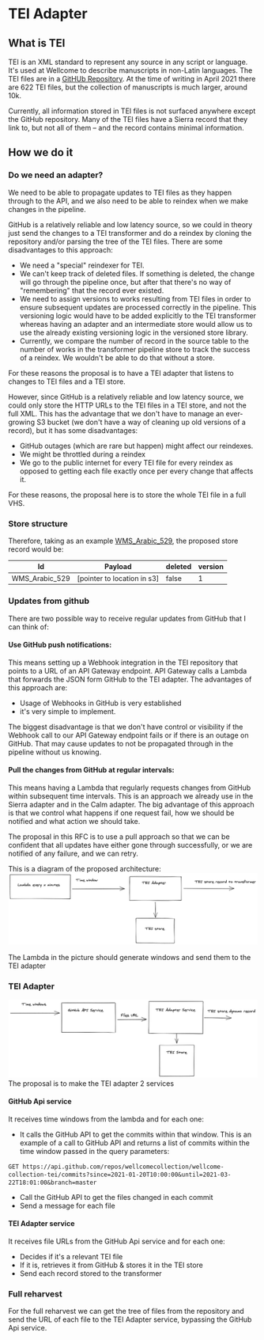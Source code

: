 # TEI Adapter

## What is TEI

TEI is an XML standard to represent any source in any script or language. 
It's used at Wellcome to describe manuscripts in non-Latin languages.
The TEI files are in a [GitHUb Repository](https://github.com/wellcomecollection/wellcome-collection-tei). At the 
time of writing in April 2021 there are 622 TEI files, but the collection of manuscripts is much larger, around 10k.

Currently, all information stored in TEI files is not surfaced anywhere except the GitHub repository. 
Many of the TEI files have a Sierra record that they link to, but not all of them – and the record contains minimal information. 
## How we do it
### Do we need an adapter?

We need to be able to propagate updates to TEI files as they happen through to the API, and we also need to be able to
reindex when we make changes in the pipeline. 

GitHub is a relatively reliable and low latency source, so we could in theory just send the changes to a TEI transformer 
and do a reindex by cloning the repository and/or parsing the tree of the TEI files. 
There are some disadvantages to this approach:
- We need a "special" reindexer for TEI.
- We can't keep track of deleted files. If something is deleted, the change will go through the pipeline once, 
  but after that there's no way of "remembering" that the record ever existed.
- We need to assign versions to works resulting from TEI files in order to ensure subsequent updates are 
  processed correctly in the pipeline. This versioning logic would have to be added explicitly to the 
  TEI transformer whereas having an adapter and an intermediate store would allow us to use the already existing versioning
  logic in the versioned store library.
- Currently, we compare the number of record in the source table to the number of works in the transformer pipeline store
  to track the success of a reindex. We wouldn't be able to do that without a store.

For these reasons the proposal is to have a TEI adapter that listens to changes to TEI files and a TEI store.

However, since GitHub is a relatively reliable and low latency source, we  could only store the HTTP URLs
to the TEI files in a TEI store, and not the full XML. This has the advantage that we don't have to manage an 
ever-growing S3 bucket (we don't have a way of cleaning up old versions of a record), but it has some disadvantages:
- GitHub outages (which are rare but happen) might affect our reindexes.
- We might be throttled during a reindex
- We go to the public internet for every TEI file for every reindex as opposed to getting each file exactly once 
  per every change that affects it.
  
For these reasons, the proposal here is to store the whole TEI file in a full VHS.
### Store structure

Therefore, taking as an example
[WMS_Arabic_529](https://github.com/wellcomecollection/wellcome-collection-tei/blob/master/Arabic/WMS_Arabic_529.xml), 
the proposed store record would be:

| Id | Payload | deleted  | version |
| --- | ------- | -------| --------|
| WMS_Arabic_529 | [pointer to location in s3] | false | 1 |

### Updates from github

There are two possible way to receive regular updates from GitHub that I can think of:

#### Use GitHub push notifications:
  
This means setting up a Webhook integration in the TEI repository that points to a URL of an API Gateway endpoint. 
API Gateway calls a Lambda that forwards the JSON form GitHub to the TEI adapter. The advantages of this approach are: 
- Usage of Webhooks in GitHub is very established 
- it's very simple to implement. 

The biggest disadvantage is that we don't have control or visibility if the Webhook call to our API Gateway endpoint
  fails or if there is an outage on GitHub. That may cause updates to not be propagated through in the pipeline
  without us knowing.

#### Pull the changes from GitHub at regular intervals:
  
This means having a Lambda that regularly requests changes from GitHub within subsequent time intervals. 
This is an approach we already use in the Sierra adapter and in the Calm adapter.
The big advantage of this approach is that we control what happens if one request fail, how we should be notified
and what action we should take.

The proposal in this RFC is to use a pull approach so that we can be confident that all updates have either gone through
successfully, or we are notified of any failure, and we can retry.

This is a diagram of the proposed architecture: ![](architecture.png)

The Lambda in the picture should generate windows and send them to the TEI adapter

### TEI Adapter
![](tei_adapter_stack.png)
The proposal is to make the TEI adapter 2 services
#### GitHub Api service

It receives time windows from the lambda and for each one:
  
- It calls the GitHub API to get the commits within that window. 
  This is an example of a call to GitHub API and returns a list of commits within the time window passed in the query parameters:
``` 
GET https://api.github.com/repos/wellcomecollection/wellcome-collection-tei/commits?since=2021-01-20T10:00:00&until=2021-03-22T18:01:00&branch=master
```
- Call the GitHub API to get the files changed in each commit
- Send a message for each file


####  TEI Adapter service

It receives file URLs from the GitHub Api service and for each one:

- Decides if it's a relevant TEI file
- If it is, retrieves it from GitHub & stores it in the TEI store
- Send each record stored to the transformer

### Full reharvest

For the full reharvest we can get the tree of files from the repository and send the URL of each file 
to the TEI Adapter service, bypassing the GitHub Api service.
